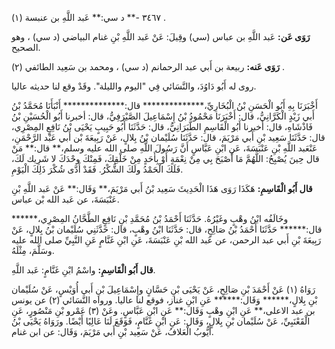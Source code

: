 ٣٤٦٧ -** د سي:** عَبد اللَّهِ بن عنبسة (١) .

**رَوَى عَن:** عَبد اللَّهِ بن عباس (سي) وقِيلَ: عَنْ عَبد اللَّهِ بْنِ غنام البياضي (د سي) ، وهو الصحيح.

**رَوَى عَنه:** ربيعة بن أَبي عبد الرحمانم (د سي) ، ومحمد بن سَعِيد الطائفي (٢) .

روى له أَبُو دَاوُدَ، والنَّسَائي فِي "اليوم والليلة". وقَدْ وقع لنا حديثه عاليا.

أَخْبَرَنَا بِهِ أَبُو الْحَسَنِ بْنُ الْبُخَارِيِّ،************** قال:************** أَنْبَأَنَا مُحَمَّدُ بْنُ أَبي زَيْدٍ الْكَرَّانِيُّ، قال: أَخْبَرَنَا مَحْمُودُ بْنُ إِسْمَاعِيلَ الصَّيْرَفِيُّ، قال: أخبرنا أَبُو الْحُسَيْنِ بْنُ فَاذْشَاهِ، قال: أخبرنا أَبُو الْقَاسِمِ الطَّبَرَانِيُّ، قال: حَدَّثَنَا أَبُو حَبِيبٍ يَحْيَى بْنُ نَافِعٍ المِصْرِي، قال: حَدَّثَنَا سَعِيد بْنِ أَبي مَرْيَمَ، قال: حَدَّثَنَا سُلَيْمان بْنُ بِلالٍ، عَنْ رَبِيعَةَ بْن أَبي عَبْد الرَّحْمَنِ، عَنْعَبد اللَّهِ بْنِ عَنْبَسَةَ، عَنِ ابْنِ عَبَّاسٍ أَنَّ رَسُولَ اللَّهِ صلى الله عليه وسلم،** قال:** مَنْ قال حِينَ يُصْبِحُ: اللَّهُمَّ مَا أَصْبَحَ بِي مِنْ نِعْمَةٍ أَوْ بِأَحَدٍ مِنْ خَلْقِكَ، فَمِنْكَ وحْدَكَ لا شَرِيك لَكَ، فَلَكَ الْحَمْدُ ولَكَ الشُّكْرُ. فَقَدْ أَدَّى شُكْرَ ذَلِكَ الْيَوْمِ.

**قال أَبُو الْقَاسِمِ:** هَكَذَا رَوَى هَذَا الْحَدِيثَ سَعِيد بْنُ أَبي مَرْيَمَ،** وَقَال:** عَنْ عَبد اللَّهِ بْنِ عَنْبَسَةَ، عن عَبد الله بْن عباس.

وخَالَفُه ابْنُ وهْبٍ وغَيْرُهُ. حَدَّثَنَا أَحْمَدُ بْنُ مُحَمَّدِ بْنِ نَافِعٍ الطَّحَّانُ المِصْرِي،****** قال:****** حَدَّثَنَا أَحْمَدُ بْنُ صَالِحٍ، قال: حَدَّثَنَا ابْنُ وهْبٍ، قال: حَدَّثَنِي سُلَيْمان بْنُ بِلالٍ، عَنْ رَبِيعَةَ بْنِ أَبي عبد الرحمن، عن عَبد الله بْنِ عَنْبَسَةَ، عَنِ ابْنِ غَنَّامٍ عَنِ النَّبِيِّ صلى الله عليه وسَلَّمَ، مِثْلَهُ.

**قال أَبُو الْقَاسِمِ:** واسْمُ ابْنِ غَنَّامٍ: عَبد اللَّهِ.

رَوَاهُ (١) عَنْ أَحْمَدَ بْنِ صَالِحٍ، عَنْ يَحْيَى بْنِ حَسَّانٍ وإِسْمَاعِيلَ بْنِ أَبي أُوَيْسٍ، عَنْ سُلَيْمان بْنِ بِلالٍ،****** وَقَال:****** عَنِ ابْنِ غناز، فوقع لنا عاليا. ورواه النَّسَائي (٢) عن يونس بن عبد الاعلى،** عَنِ ابْنِ وهْبٍ وَقَال:** عَنِ ابْنِ عَبَّاسٍ. وعَنْ (٣) عَمْرو بْنِ مَنْصُورٍ، عَنِ الْقَعْنَبِيِّ، عَنْ سُلَيْمان بْنِ بِلالٍ، وَقَال: عَنِ ابْنِ غَنَّامٍ، فَوَقَعَ لَنَا عَالِيًا أَيْضًا. ورَوَاهُ يَحْيَى بْنُ أَيُّوبُ الْعَلافُ، عَنْ سَعِيد بْنِ أَبي مَرْيَمَ، وَقَال: عن ابن غنام.